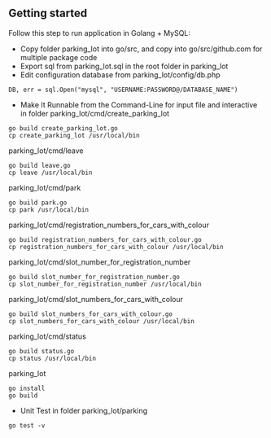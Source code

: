 ## Getting started

Follow this step to run application in Golang + MySQL:
* Copy folder parking_lot into go/src, and copy into go/src/github.com for multiple package code
* Export sql from parking_lot.sql in the root folder in parking_lot
* Edit configuration database from parking_lot/config/db.php
```shell
DB, err = sql.Open("mysql", "USERNAME:PASSWORD@/DATABASE_NAME")
```
* Make It Runnable from the Command-Line for input file and interactive in folder 
parking_lot/cmd/create_parking_lot 
```shell
go build create_parking_lot.go
cp create_parking_lot /usr/local/bin
```
parking_lot/cmd/leave 
```shell
go build leave.go
cp leave /usr/local/bin
```
parking_lot/cmd/park 
```shell
go build park.go
cp park /usr/local/bin
```
parking_lot/cmd/registration_numbers_for_cars_with_colour 
```shell
go build registration_numbers_for_cars_with_colour.go
cp registration_numbers_for_cars_with_colour /usr/local/bin
```
parking_lot/cmd/slot_number_for_registration_number 
```shell
go build slot_number_for_registration_number.go
cp slot_number_for_registration_number /usr/local/bin
```
parking_lot/cmd/slot_numbers_for_cars_with_colour 
```shell
go build slot_numbers_for_cars_with_colour.go
cp slot_numbers_for_cars_with_colour /usr/local/bin
```
parking_lot/cmd/status 
```shell
go build status.go
cp status /usr/local/bin
```
parking_lot
```shell
go install
go build
```
* Unit Test in folder parking_lot/parking
```shell
go test -v
```